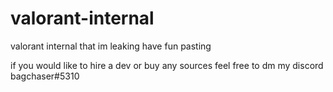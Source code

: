 # valorant-internal
valorant internal that im leaking have fun pasting


if you would like to hire a dev or buy any sources feel free to dm my discord bagchaser#5310 
